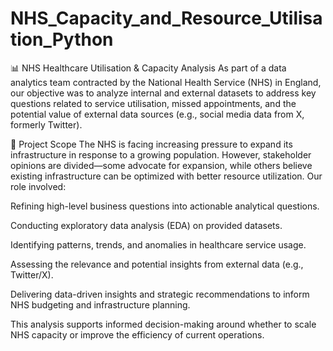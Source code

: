 # NHS_Capacity_and_Resource_Utilisation_Python
📊 NHS Healthcare Utilisation & Capacity Analysis
As part of a data analytics team contracted by the National Health Service (NHS) in England, our objective was to analyze internal and external datasets to address key questions related to service utilisation, missed appointments, and the potential value of external data sources (e.g., social media data from X, formerly Twitter).

🎯 Project Scope
The NHS is facing increasing pressure to expand its infrastructure in response to a growing population. However, stakeholder opinions are divided—some advocate for expansion, while others believe existing infrastructure can be optimized with better resource utilization. Our role involved:

Refining high-level business questions into actionable analytical questions.

Conducting exploratory data analysis (EDA) on provided datasets.

Identifying patterns, trends, and anomalies in healthcare service usage.

Assessing the relevance and potential insights from external data (e.g., Twitter/X).

Delivering data-driven insights and strategic recommendations to inform NHS budgeting and infrastructure planning.

This analysis supports informed decision-making around whether to scale NHS capacity or improve the efficiency of current operations.
